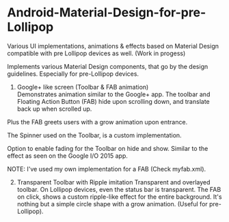 # Android-Material-Design-for-pre-Lollipop
Various UI implementations, animations &amp; effects  based on Material Design compatible with pre Lollipop devices as well. (Work in progess)

Implements various Material Design components, that go by the design guidelines. Especially for pre-Lollipop devices.


1. Google+ like screen (Toolbar & FAB animation)  
Demonstrates animation similar to the Google+ app. The toolbar and Floating Action Button (FAB) hide upon scrolling down, and translate back up when scrolled up.

Plus the FAB greets users with a grow animation upon entrance.

The Spinner used on the Toolbar, is a custom implementation.

Option to enable fading for the Toolbar on hide and show. Similar to the effect as seen on the Google I/O 2015 app.

NOTE: I've used my own implementation for a FAB (Check myfab.xml).

2. Transparent Toolbar with Ripple imitation
Transparent and overlayed toolbar. On Lollipop devices, even the status bar is transparent. The FAB on click, shows a custom ripple-like effect for the entire background. It's nothing but a simple circle shape with a grow animation. (Useful for pre-Lollipop).



